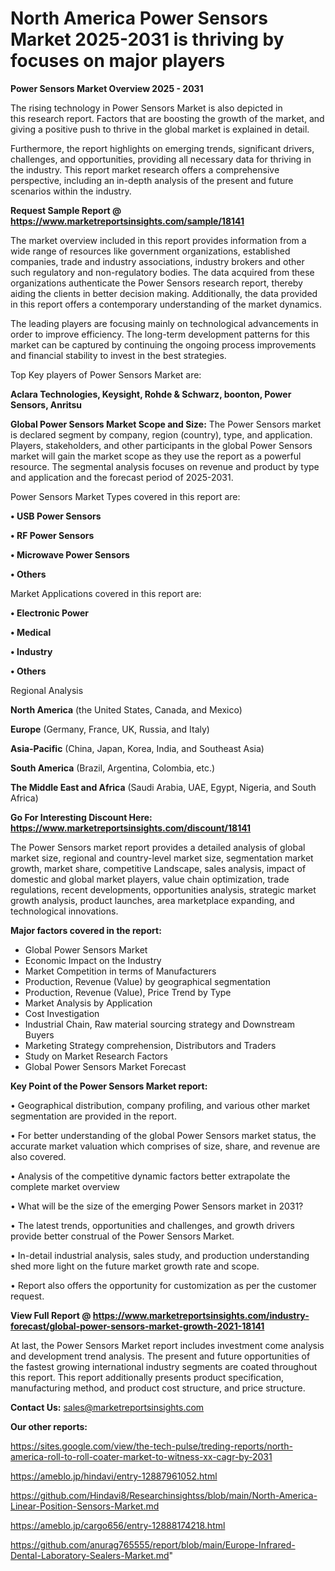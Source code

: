 # North America Power Sensors Market 2025-2031 is thriving by focuses on major players

<Strong> Power Sensors Market Overview 2025 - 2031</strong>

The rising technology in Power Sensors Market is also depicted in this research report. Factors that are boosting the growth of the market, and giving a positive push to thrive in the global market is explained in detail.

Furthermore, the report highlights on emerging trends, significant drivers, challenges, and opportunities, providing all necessary data for thriving in the industry. This report market research offers a comprehensive perspective, including an in-depth analysis of the present and future scenarios within the industry.

<strong>Request Sample Report @ <a href=https://www.marketreportsinsights.com/sample/18141>https://www.marketreportsinsights.com/sample/18141</a></strong>

The market overview included in this report provides information from a wide range of resources like government organizations, established companies, trade and industry associations, industry brokers and other such regulatory and non-regulatory bodies. The data acquired from these organizations authenticate the Power Sensors research report, thereby aiding the clients in better decision making. Additionally, the data provided in this report offers a contemporary understanding of the market dynamics.

The leading players are focusing mainly on technological advancements in order to improve efficiency. The long-term development patterns for this market can be captured by continuing the ongoing process improvements and financial stability to invest in the best strategies.

Top Key players of Power Sensors Market are:

<strong>Aclara Technologies, Keysight, Rohde & Schwarz, boonton, Power Sensors, Anritsu</strong>

<strong><b>Global Power Sensors Market Scope and Size:</b></strong>
The Power Sensors market is declared segment by company, region (country), type, and application. Players, stakeholders, and other participants in the global Power Sensors market will gain the market scope as they use the report as a powerful resource. The segmental analysis focuses on revenue and product by type and application and the forecast period of 2025-2031.

Power Sensors Market Types covered in this report are:

<strong>• USB Power Sensors

• RF Power Sensors

• Microwave Power Sensors

• Others</strong>

Market Applications covered in this report are:

<strong>• Electronic Power

• Medical

• Industry

• Others</strong> 

Regional Analysis

<strong>North America</strong> (the United States, Canada, and Mexico)

<strong>Europe</strong> (Germany, France, UK, Russia, and Italy)

<strong>Asia-Pacific</strong> (China, Japan, Korea, India, and Southeast Asia)

<strong>South America</strong> (Brazil, Argentina, Colombia, etc.)

<strong>The Middle East and Africa</strong> (Saudi Arabia, UAE, Egypt, Nigeria, and South Africa)

<strong>Go For Interesting Discount Here: <a href=https://www.marketreportsinsights.com/discount/18141>https://www.marketreportsinsights.com/discount/18141</a></strong>

The Power Sensors market report provides a detailed analysis of global market size, regional and country-level market size, segmentation market growth, market share, competitive Landscape, sales analysis, impact of domestic and global market players, value chain optimization, trade regulations, recent developments, opportunities analysis, strategic market growth analysis, product launches, area marketplace expanding, and technological innovations.

<strong><b>Major factors covered in the report:</b></strong>
<ul>
  <li>Global Power Sensors Market </li>
  <li>Economic Impact on the Industry</li>
  <li>Market Competition in terms of Manufacturers</li>
  <li>Production, Revenue (Value) by geographical segmentation</li>
  <li>Production, Revenue (Value), Price Trend by Type</li>
  <li>Market Analysis by Application</li>
  <li>Cost Investigation</li>
  <li>Industrial Chain, Raw material sourcing strategy and Downstream Buyers</li>
  <li>Marketing Strategy comprehension, Distributors and Traders</li>
  <li>Study on Market Research Factors</li>
  <li>Global Power Sensors Market Forecast</li>
</ul>

<strong><b>Key Point of the Power Sensors Market report:</b></strong>

• Geographical distribution, company profiling, and various other market segmentation are provided in the report.

• For better understanding of the global Power Sensors market status, the accurate market valuation which comprises of size, share, and revenue are also covered.

• Analysis of the competitive dynamic factors better extrapolate the complete market overview

• What will be the size of the emerging Power Sensors market in 2031?

• The latest trends, opportunities and challenges, and growth drivers provide better construal of the Power Sensors Market.

• In-detail industrial analysis, sales study, and production understanding shed more light on the future market growth rate and scope.

• Report also offers the opportunity for customization as per the customer request.

<strong><b>View Full Report @ <a href=https://www.marketreportsinsights.com/industry-forecast/global-power-sensors-market-growth-2021-18141>https://www.marketreportsinsights.com/industry-forecast/global-power-sensors-market-growth-2021-18141</a></b></strong>


At last, the Power Sensors Market report includes investment come analysis and development trend analysis. The present and future opportunities of the fastest growing international industry segments are coated throughout this report. This report additionally presents product specification, manufacturing method, and product cost structure, and price structure.

<strong>Contact Us:</strong>
sales@marketreportsinsights.com

<strong>Our other reports:</strong>

<a href=https://sites.google.com/view/the-tech-pulse/treding-reports/north-america-roll-to-roll-coater-market-to-witness-xx-cagr-by-2031>https://sites.google.com/view/the-tech-pulse/treding-reports/north-america-roll-to-roll-coater-market-to-witness-xx-cagr-by-2031</a>

<a href=https://ameblo.jp/hindavi/entry-12887961052.html>https://ameblo.jp/hindavi/entry-12887961052.html</a>

<a href=https://github.com/Hindavi8/Researchinsightss/blob/main/North-America-Linear-Position-Sensors-Market.md>https://github.com/Hindavi8/Researchinsightss/blob/main/North-America-Linear-Position-Sensors-Market.md</a>

<a href=https://ameblo.jp/cargo656/entry-12888174218.html>https://ameblo.jp/cargo656/entry-12888174218.html</a>

<a href=https://github.com/anurag765555/report/blob/main/Europe-Infrared-Dental-Laboratory-Sealers-Market.md>https://github.com/anurag765555/report/blob/main/Europe-Infrared-Dental-Laboratory-Sealers-Market.md</a>"
